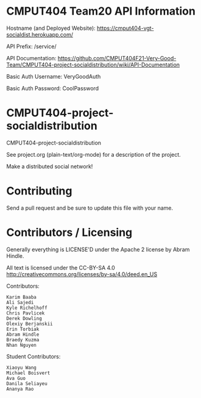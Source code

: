 CMPUT404 Team20 API Information
===================================

Hostname (and Deployed Website): https://cmput404-vgt-socialdist.herokuapp.com/

API Prefix: /service/

API Documentation: https://github.com/CMPUT404F21-Very-Good-Team/CMPUT404-project-socialdistribution/wiki/API-Documentation

Basic Auth Username: VeryGoodAuth

Basic Auth Password: CoolPassword


CMPUT404-project-socialdistribution
===================================

CMPUT404-project-socialdistribution

See project.org (plain-text/org-mode) for a description of the project.

Make a distributed social network!

Contributing
============

Send a pull request and be sure to update this file with your name.

Contributors / Licensing
========================

Generally everything is LICENSE'D under the Apache 2 license by Abram Hindle.

All text is licensed under the CC-BY-SA 4.0 http://creativecommons.org/licenses/by-sa/4.0/deed.en_US

Contributors:

    Karim Baaba
    Ali Sajedi
    Kyle Richelhoff
    Chris Pavlicek
    Derek Dowling
    Olexiy Berjanskii
    Erin Torbiak
    Abram Hindle
    Braedy Kuzma
    Nhan Nguyen 
    
Student Contributors:

    Xiaoyu Wang
    Michael Boisvert
    Ava Guo
    Danila Seliayeu
    Ananya Rao
